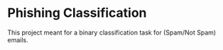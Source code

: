 # Phishing Classification
This project meant for a binary classification task for (Spam/Not Spam) emails.